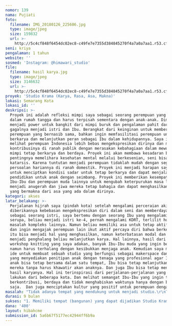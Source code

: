 ```yaml
---
nomor: 139
nama: Pujiati
foto:
  filename: IMG_20180126_225606.jpg
  type: image/jpeg
  size: 159832
  url: >-
    http://5c4cf848f6454dc02ec8-c49fe7e7355d384845270f4a7a0a7aa1.r53.cf2.rackcdn.com/4b4f2bca-e20c-4a56-b5ba-4b0c3ab42cda/IMG_20180126_225606.jpg
seni: kriya
pengalaman: 1 tahun
website: ''
sosmed: 'Instagram: @himawari_studio'
file:
  filename: hasil karya.jpg
  type: image/jpeg
  size: 3146632
  url: >-
    http://5c4cf848f6454dc02ec8-c49fe7e7355d384845270f4a7a0a7aa1.r53.cf2.rackcdn.com/949087ce-d035-44d2-8a84-c9eea508bf32/hasil%20karya.jpg
proyek: 'Studio Krama (Karya, Rasa, Asa, Makna)'
lokasi: Semarang Kota
lokasi_id: ''
deskripsi: >-
  Proyek ini adalah refleksi mimpi saya sebagai seorang perempuan yang gagal
  dalam rumah tangga dan harus terpisah sementara dengan anak-anak. Dimana
  menjadi power untuk bangkit dari mimpi buruk dan pengalaman pahit dari
  gagalnya menjadi istri dan Ibu. Berangkat dari keinginan untuk memberdayakan
  perempuan yang bernasib sama, bahkan ingin memfasilitasi perempuan untuk tetap
  berkarya dan melanjutkan peran sebagai Ibu dalam kehidupannya. Saya ingin
  melihat perempuan Indonesia lebih bebas mengekspresikan dirinya dan memberikan
  kontribusinya di ranah publik dengan merasakan kebahagiaan dalam mewujudkan
  mimpi tetap berkarya dan berdaya. Proyek ini akan membawa kesadaran betapa
  pentingnya memelihara kesehatan mental melalui berkesenian, seni bisa menjadi
  katarsis. Karena tuntutan menjadi perempuan tidaklah mudah dengan segala
  persoalan hariannya di ranah domestik. Proyek ini menjadi harapan saya dan tim
  untuk menciptkan kondisi sadar untuk tetap berkarya dan dapat menjalan
  pendidikan untuk anak dengan seimbang. Proyek ini memberikan kesempatan untuk
  Ibu-Ibu dan perempuan muda lainnya untuk mengubah keterpurukan masa lalu
  menjadi anugerah dan jiwa mereka tetap bahagia dan dapat menghasilkan karya
  yang bermakna dari asa yang ada dalam dirinya. 
kategori: akses
latar_belakang: >-
  Perjalanan hijrah saya (pindah kota) setelah mengalami perceraian akibat tidak
  diberikannya kebebasan mengekspresikan diri dalam seni dan memberdayakan diri
  sebagai seorang istri, saya bertemu dengan seorang Ibu yang mengalami hal
  serupa, beliau menjadi istri ke-4, pernah mengalami KDRT, terlilit hutang dan
  masalah kompleks lainnya. Namun beliau memiliki asa untuk tetap aktif berkarya
  dan ingin mengajak perempuan lain ikut aktif percaya diri bahwa berkesenian
  itu bisa menjadi hal yang menghasilkan, namun keterbatasan modal dan tempat
  menjadi penghalang beliau melanjutkan karya. Hal lainnya, hasil dari  validasi
  workshop knitting yang saya adakan, banyak Ibu-Ibu muda yang ingin berkarya
  namun harus terhalang dengan kesibukkan menjaga anak. Kemudian saya mengemas
  ide untuk membuat sebuah studio yang berfungsi sebagai makerspace dan gallery
  yang menyediakan penitipan anak dengan tenaga yang profesional agar Ibu dan
  anak bisa tetap bersama dalam satu tempat, Ibu bisa tetap melanjutkan karya
  mereka tanpa harus khawatir akan anaknya. Dan juga Ibu bisa tetap menjual
  hasil karyanya. Hal ini terinspirasi dari perjalanan-perjalanan yang saya
  lakukan dari beberapa kota. Dan melihat semangat Ibu-Ibu yang ingin tetap
  berkontribusi, berdaya dan tidak menghabiskan waktunya hanya dengan bergosip
  saja.  Dan juga menciptakan kultur yang positif untuk perempuan dengan seni.
masalah: "Tidak adanya tempat yang mendukung untuk menjadi studio.\r\nTidak bebasnya perempuan ketika ingin berkarya namun terhalang izin menghadiri workshop, seminar ataupun hal lainnya karena tidak adanya kids corner atau fasilitas playground untuk anak mereka.\r\nKurangnya dukungan dari keluarga untuk fokus di kesenian.\r\nKurang dihargai hasil karya terutama buatan tangan, semisal menjual hasil karya dengan harga yang tak sebanding.\r\nKurangnya modal dalam meneruskan usaha kriya.\r\nKurangnya percaya diri dalam mengekspresikan karya.\r\nKurangnya perhatian khusus tentang kesadaran kesehatan mental bagi perempuan, terutama Ibu. Melihat angka baby blues dan post partum depression yang mulai meningkat. Di Indonesia 50-70% angka kejadian baby blues dan cukup tinggi se-Asia Tenggara. Membuktikan bahwa masih banyak Ibu yang kurang siap dan kurang bahagia dengan kehidupannya karena minim informasi tentang kesadaran kesehatan mental.  (sumber: http://jurnal.akper-notokusumo.ac.id/index.php/jkn/article/download/50/47 dan beberapa rujukan data dari internet yang menunjukkan nilai serupa)."
durasi: 9 bulan
sukses: "1. Memiliki tempat (bangunan) yang dapat dijadikan Studio Krama.\r\n2. Berjalannya workshop secara rutin, dengan target 4 kali dalam sebulan.\r\n3. Rutin mengadakan forum untuk memberdayakan, memberikan wawasan dan mendengarkan aspirasi dari perempuan yang tergabung di Studio Krama.\r\n4. Berubahnya mindset perempuan yang mengikuti kegiatan di Studio Krama menjadi lebih percaya diri, bahagia, berdaya dan mandiri.\r\n5. Menjadi wadah yang konsisten untuk memfasilitasi perempuan untuk berkarya.\r\n6. Mengadakan pameran swakarya Studio Krama per 4 bulan sekali.\r\n7. Terwujudnya pendidikan layak untuk anak-anak dari seniman perempuan, dengan memfasilitasi pengadaan forum parenting.\r\n8. Sustainable dalam bisnis kriya."
dana: '400'
layout: hibahcme
submission_id: 5a6b67f5177ec42944ff6b9a
---
```

